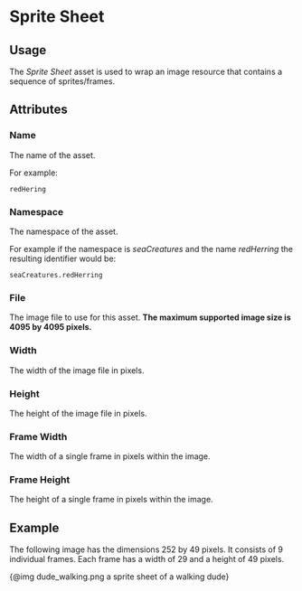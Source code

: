 # Sprite Sheet

## Usage

The *Sprite Sheet* asset is used to wrap an image resource that contains a sequence of sprites/frames.


## Attributes

### Name

The name of the asset.

For example:

<code>redHering</code>


### Namespace

The namespace of the asset.

For example if the namespace is *seaCreatures* and the name *redHerring* the resulting identifier would be:

<code>seaCreatures.redHerring</code>


### File

The image file to use for this asset. **The maximum supported image size is 4095 by 4095 pixels.**


### Width

The width of the image file in pixels.


### Height

The height of the image file in pixels.


### Frame Width

The width of a single frame in pixels within the image.


### Frame Height

The height of a single frame in pixels within the image.


## Example

The following image has the dimensions 252 by 49 pixels. It consists of 9 individual frames. Each frame has a width of 29 and a height of 49 pixels.

{@img dude_walking.png a sprite sheet of a walking dude}
